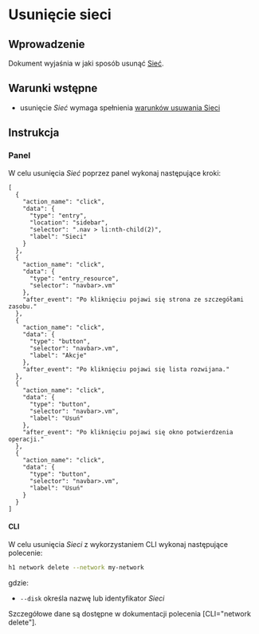 # Usunięcie sieci

## Wprowadzenie

Dokument wyjaśnia w jaki sposób usunąć  [Sieć](/resource/networking/network.md).

## Warunki wstępne

* usunięcie *Sieć* wymaga spełnienia [warunków usuwania Sieci](/resource/networking/network.md#usuwanie)

## Instrukcja

### Panel

W celu usunięcia *Sieć* poprzez panel wykonaj następujące kroki:

```guide
[
  {
    "action_name": "click",
    "data": {
      "type": "entry",
      "location": "sidebar",
      "selector": ".nav > li:nth-child(2)",
      "label": "Sieci"
    }
  },
  {
    "action_name": "click",
    "data": {
      "type": "entry_resource",
      "selector": "navbar>.vm"
    },
    "after_event": "Po kliknięciu pojawi się strona ze szczegółami zasobu."
  },
  {
    "action_name": "click",
    "data": {
      "type": "button",
      "selector": "navbar>.vm",
      "label": "Akcje"
    },
    "after_event": "Po kliknięciu pojawi się lista rozwijana."
  },
  {
    "action_name": "click",
    "data": {
      "type": "button",
      "selector": "navbar>.vm",
      "label": "Usuń"
    },
    "after_event": "Po kliknięciu pojawi się okno potwierdzenia operacji."
  },
  {
    "action_name": "click",
    "data": {
      "type": "button",
      "selector": "navbar>.vm",
      "label": "Usuń"
    }
  }
]
```

#### CLI

W celu usunięcia *Sieci* z wykorzystaniem CLI wykonaj następujące polecenie:

```bash
h1 network delete --network my-network
```

gdzie:

 * ```--disk``` określa nazwę lub identyfikator *Sieci*

Szczegółowe dane są dostępne w dokumentacji polecenia [CLI="network delete"].